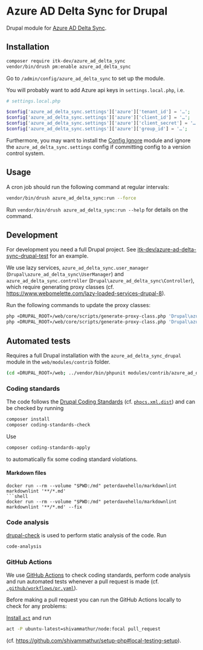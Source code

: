 # Azure AD Delta Sync for Drupal

Drupal module for [Azure AD Delta Sync](https://github.com/itk-dev/azure-ad-delta-sync).

## Installation

```sh
composer require itk-dev/azure_ad_delta_sync
vendor/bin/drush pm:enable azure_ad_delta_sync
```

Go to `/admin/config/azure_ad_delta_sync` to set up the module.

You will probably want to add Azure api keys in `settings.local.php`, i.e.

```php
# settings.local.php

$config['azure_ad_delta_sync.settings']['azure']['tenant_id'] = '…';
$config['azure_ad_delta_sync.settings']['azure']['client_id'] = '…';
$config['azure_ad_delta_sync.settings']['azure']['client_secret'] = '…';
$config['azure_ad_delta_sync.settings']['azure']['group_id'] = '…';
```

Furthermore, you may want to install the [Config
Ignore](https://www.drupal.org/project/config_ignore) module and ignore the
`azure_ad_delta_sync.settings` config if committing config to a version control
system.

## Usage

A cron job should run the following command at regular intervals:

```sh
vendor/bin/drush azure_ad_delta_sync:run --force
```

Run `vendor/bin/drush azure_ad_delta_sync:run --help` for details on the command.

## Development

For development you need a full Drupal project. See
[itk-dev/azure-ad-delta-sync-drupal-test](https://github.com/itk-dev/azure-ad-delta-sync-drupal-test)
for an example.

We use lazy services, `azure_ad_delta_sync.user_manager`
(`Drupal\azure_ad_delta_sync\UserManager`) and `azure_ad_delta_sync.controller`
(`Drupal\azure_ad_delta_sync\Controller`), which require generating proxy
classes (cf. <https://www.webomelette.com/lazy-loaded-services-drupal-8>).

Run the following commands to update the proxy classes:

```sh
php «DRUPAL_ROOT»/web/core/scripts/generate-proxy-class.php 'Drupal\azure_ad_delta_sync\UserManager' web/modules/contrib/azure_ad_delta_sync_drupal/src
php «DRUPAL_ROOT»/web/core/scripts/generate-proxy-class.php 'Drupal\azure_ad_delta_sync\Controller' web/modules/contrib/azure_ad_delta_sync_drupal/src
```

## Automated tests

Requires a full Drupal installation with the `azure_ad_delta_sync_drupal` module in the
`web/modules/contrib` folder.

```sh
(cd «DRUPAL_ROOT»/web; ../vendor/bin/phpunit modules/contrib/azure_ad_delta_sync_drupal/tests/src/Functional)
```

### Coding standards

The code follows the [Drupal Coding
Standards](https://www.drupal.org/docs/develop/standards) (cf.
[`phpcs.xml.dist`](phpcs.xml.dist)) and can be checked by running

```sh
composer install
composer coding-standards-check
```

Use

```sh
composer coding-standards-apply
```

to automatically fix some coding standard violations.

#### Markdown files

```shell
docker run --rm --volume "$PWD:/md" peterdavehello/markdownlint markdownlint '**/*.md'
```shell
docker run --rm --volume "$PWD:/md" peterdavehello/markdownlint markdownlint '**/*.md' --fix
```

### Code analysis

[drupal-check](https://github.com/mglaman/drupal-check) is used to perform
static analysis of the code. Run

```sh
code-analysis
```

### GitHub Actions

We use [GitHub Actions](https://github.com/features/actions) to check coding
standards, perform code analysis and run automated tests whenever a pull request
is made (cf. [`.github/workflows/pr.yaml`](.github/workflows/pr.yaml)).

Before making a pull request you can run the GitHub Actions locally to check for
any problems:

[Install `act`](https://github.com/nektos/act#installation) and run

```sh
act -P ubuntu-latest=shivammathur/node:focal pull_request
```

(cf. <https://github.com/shivammathur/setup-php#local-testing-setup>).
